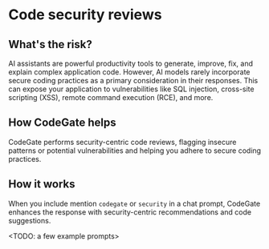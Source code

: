 # Code security reviews

## What's the risk?

AI assistants are powerful productivity tools to generate, improve, fix, and
explain complex application code. However, AI models rarely incorporate secure
coding practices as a primary consideration in their responses. This can expose
your application to vulnerabilities like SQL injection, cross-site scripting
(XSS), remote command execution (RCE), and more.

## How CodeGate helps

CodeGate performs security-centric code reviews, flagging insecure patterns or
potential vulnerabilities and helping you adhere to secure coding practices.

## How it works

When you include mention `codegate` or `security` in a chat prompt, CodeGate
enhances the response with security-centric recommendations and code
suggestions.

\<TODO: a few example prompts\>
